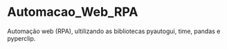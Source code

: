 # Automacao_Web_RPA
 Automação web (RPA), ultilizando as bibliotecas pyautogui, time, pandas e pyperclip.
